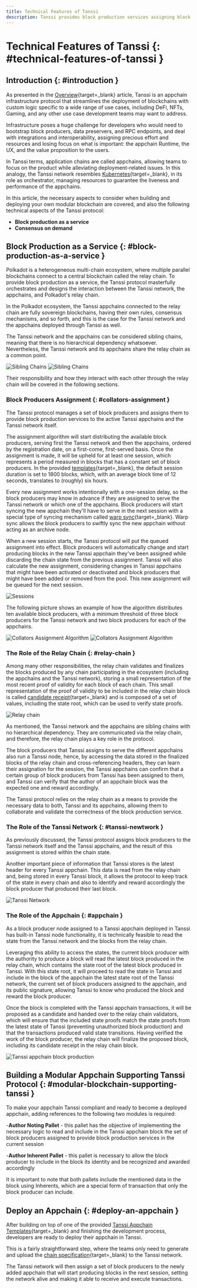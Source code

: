 ```yaml
---
title: Technical Features of Tanssi
description: Tanssi provides block production services assigning block producers to the appchains, requiring minimal changes to the code for appchains to be deployed.
---
```


# Technical Features of Tanssi {: #technical-features-of-tanssi }

## Introduction {: #introduction }

As presented in the [Overview](/learn/tanssi/overview){target=\_blank} article, Tanssi is an appchain infrastructure protocol that streamlines the deployment of blockchains with custom logic specific to a wide range of use cases, including DeFi, NFTs, Gaming, and any other use case development teams may want to address.

Infrastructure poses a huge challenge for developers who would need to bootstrap block producers, data preservers, and RPC endpoints, and deal with integrations and interoperability, assigning precious effort and resources and losing focus on what is important: the appchain Runtime, the UX, and the value proposition to the users.

In Tanssi terms, application chains are called appchains, allowing teams to focus on the product while alleviating deployment-related issues. In this analogy, the Tanssi network resembles [Kubernetes](https://kubernetes.io){target=\_blank}, in its role as orchestrator, managing resources to guarantee the liveness and performance of the appchains.

In this article, the necessary aspects to consider when building and deploying your own modular blockchain are covered, and also the following technical aspects of the Tanssi protocol:

- **Block production as a service**
- **Consensus on demand**

## Block Production as a Service {: #block-production-as-a-service }

Polkadot is a heterogeneous multi-chain ecosystem, where multiple parallel blockchains connect to a central blockchain called the relay chain. To provide block production as a service, the Tanssi protocol masterfully orchestrates and designs the interaction between the Tanssi network, the appchains, and Polkadot's relay chain.

In the Polkadot ecosystem, the Tanssi appchains connected to the relay chain are fully sovereign blockchains, having their own rules, consensus mechanisms, and so forth, and this is the case for the Tanssi network and the appchains deployed through Tanssi as well.

The Tanssi network and the appchains can be considered sibling chains, meaning that there is no hierarchical dependency whatsoever. Nevertheless, the Tanssi network and its appchains share the relay chain as a common point.

![Sibling Chains](/images/learn/tanssi/technical/light-technical-1.webp#only-light)
![Sibling Chains](/images/learn/tanssi/technical/dark-technical-1.webp#only-dark)

Their responsibility and how they interact with each other through the relay chain will be covered in the following sections.

### Block Producers Assignment {: #collators-assignment }

The Tanssi protocol manages a set of block producers and assigns them to provide block production services to the active Tanssi appchains and the Tanssi network itself.

The assignment algorithm will start distributing the available block producers, serving first the Tanssi network and then the appchains, ordered by the registration date, on a first-come, first-served basis. Once the assignment is made, it will be upheld for at least one session, which represents a period measured in blocks that has a constant set of block producers. In the provided [templates](/learn/tanssi/included-templates){target=\_blank}, the default session duration is set to 1800 blocks, which, with an average block time of 12 seconds, translates to (roughly) six hours.

Every new assignment works intentionally with a one-session delay, so the block producers may know in advance if they are assigned to serve the Tanssi network or which one of the appchains. Block producers will start syncing the new appchain they'll have to serve in the next session with a special type of syncing mechanism called [warp sync](https://spec.polkadot.network/chap-sync#sect-sync-warp){target=\_blank}. Warp sync allows the block producers to swiftly sync the new appchain without acting as an archive node.

When a new session starts, the Tanssi protocol will put the queued assignment into effect. Block producers will automatically change and start producing blocks in the new Tanssi appchain they've been assigned while discarding the chain state from the previous assignment. Tanssi will also calculate the new assignment, considering changes in Tanssi appchains that might have been activated or deactivated and block producers that might have been added or removed from the pool. This new assignment will be queued for the next session.

![Sessions](/images/learn/tanssi/technical/technical-2.webp)

The following picture shows an example of how the algorithm distributes ten available block producers, with a minimum threshold of three block producers for the Tanssi network and two block producers for each of the appchains.

![Collators Assignment Algorithm](/images/learn/tanssi/technical/light-technical-3.webp#only-light)
![Collators Assignment Algorithm](/images/learn/tanssi/technical/dark-technical-3.webp#only-dark)

### The Role of the Relay Chain {: #relay-chain }

Among many other responsibilities, the relay chain validates and finalizes the blocks produced by any chain participating in the ecosystem (including the appchains and the Tanssi network), storing a small representation of the most recent proof of validity for each block of each chain. This small representation of the proof of validity to be included in the relay chain block is called [candidate receipt](https://polkadot.network/blog/the-path-of-a-parachain-block#candidate-receipts){target=\_blank} and is composed of a set of values, including the state root, which can be used to verify state proofs.

![Relay chain](/images/learn/tanssi/technical/technical-4.webp)

As mentioned, the Tanssi network and the appchains are sibling chains with no hierarchical dependency. They are communicated via the relay chain, and therefore, the relay chain plays a key role in the protocol.

The block producers that Tanssi assigns to serve the different appchains also run a Tanssi node, hence, by accessing the data stored in the finalized blocks of the relay chain and cross-referencing headers, they can learn their assignation for the session, the Tanssi appchains can confirm that a certain group of block producers from Tanssi has been assigned to them, and Tanssi can verify that the author of an appchain block was the expected one and reward accordingly.

The Tanssi protocol relies on the relay chain as a means to provide the necessary data to both, Tanssi and its appchains, allowing them to collaborate and validate the correctness of the block production service.

### The Role of the Tanssi Network {: #tanssi-newtwork }

As previously discussed, the Tanssi protocol assigns block producers to the Tanssi network itself and the Tanssi appchains, and the result of this assignment is stored within the chain state.

Another important piece of information that Tanssi stores is the latest header for every Tanssi appchain. This data is read from the relay chain and, being stored in every Tanssi block, it allows the protocol to keep track of the state in every chain and also to identify and reward accordingly the block producer that produced their last block.

![Tanssi Network](/images/learn/tanssi/technical/technical-5.webp)

### The Role of the Appchain {: #appchain }

As a block producer node assigned to a Tanssi appchain deployed in Tanssi has built-in Tanssi node functionality, it is technically feasible to read the state from the Tanssi network and the blocks from the relay chain.

Leveraging this ability to access the states, the current block producer with the authority to produce a block will read the latest block produced in the relay chain, which contains the state root of the latest block produced in Tanssi. With this state root, it will proceed to read the state in Tanssi and include in the block of the appchain the latest state root of the Tanssi network, the current set of block producers assigned to the appchain, and its public signature, allowing Tanssi to know who produced the block and reward the block producer.

Once the block is completed with the Tanssi appchain transactions, it will be proposed as a candidate and handed over to the relay chain validators, which will ensure that the included state proofs match the state proofs from the latest state of Tanssi (preventing unauthorized block production) and that the transactions produced valid state transitions. Having verified the work of the block producer, the relay chain will finalize the proposed block, including its candidate receipt in the relay chain block.

![Tanssi appchain block production](/images/learn/tanssi/technical/technical-6.webp)

## Building a Modular Appchain Supporting Tanssi Protocol {: #modular-blockchain-supporting-tanssi }

To make your appchain Tanssi compliant and ready to become a deployed appchain, adding references to the following two modules is required:

-**Author Noting Pallet** - this pallet has the objective of implementing the necessary logic to read and include in the Tanssi appchain block the set of block producers assigned to provide block production services in the current session

-**Author Inherent Pallet** - this pallet is necessary to allow the block producer to include in the block its identity and be recognized and awarded accordingly

It is important to note that both pallets include the mentioned data in the block using Inherents, which are a special form of transaction that only the block producer can include.

## Deploy an Appchain {: #deploy-an-appchain }

After building on top of one of the provided [Tanssi Appchain Templates](/learn/tanssi/included-templates){target=\_blank} and finishing the development process, developers are ready to deploy their appchain in Tanssi.

This is a fairly straightforward step, where the teams only need to generate and upload the [chain specification](https://docs.substrate.io/build/chain-spec/){target=\_blank} to the Tanssi network.

The Tanssi network will then assign a set of block producers to the newly added appchain that will start producing blocks in the next session, setting the network alive and making it able to receive and execute transactions.
